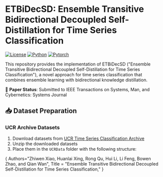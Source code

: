 # ETBiDecSD: Ensemble Transitive Bidirectional Decoupled Self-Distillation for Time Series Classification

[![License](https://img.shields.io/badge/License-MIT-blue.svg)](LICENSE)
[![Python](https://img.shields.io/badge/Python-3.6%2B-blue)](https://www.python.org/)
[![Pytorch](https://img.shields.io/badge/PyTorch-1.7%2B-orange)](https://pytorch.org/)

This repository provides the implementation of ETBiDecSD ("Ensemble Transitive Bidirectional Decoupled Self-Distillation for Time Series Classification"), a novel approach for time series classification that combines ensemble learning with bidirectional knowledge distillation.

📄 **Paper Status**: Submitted to IEEE Transactions on Systems, Man, and Cybernetics: Systems Journal


## 📥 Dataset Preparation

### UCR Archive Datasets
1. Download datasets from [UCR Time Series Classification Archive](http://timeseriesclassification.com/dataset.php)
2. Unzip the downloaded datasets
3. Place them in the `UCRData` folder with the following structure:




{
Authors="Zhiwen Xiao, Huanlai Xing, Rong Qu, Hui Li, Li Feng, Bowen Zhao, and Qian Wan",
Title = "Ensemble Transitive Bidirectional Decoupled Self-Distillation for Time Series Classification,"
}
